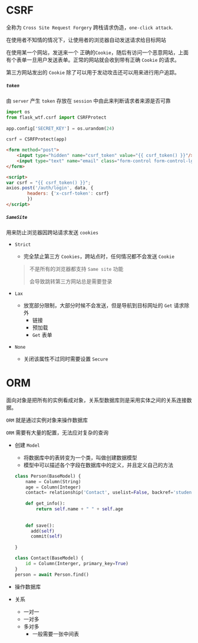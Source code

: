 # CSRF

全称为 `Cross Site Request Forgery` 跨栈请求伪造，`one-click attack`.

在使用者不知情的情况下，让使用者的浏览器自动发送请求给目标网站

在使用某一个网站，发送来一个 正确的`Cookie`，随后有访问一个恶意网站，上面有个表单一旦用户发送表单。正常的网站就会收到带有正确 `Cookie`  的请求。

第三方网站发出的 `Cookie` 除了可以用于发动攻击还可以用来进行用户追踪。



##### ` token `

由 `server` 产生 `token` 存放在 `session` 中由此来判断请求者来源是否可靠

```python
import os
from flask_wtf.csrf import CSRFProtect
 
app.config['SECRET_KEY'] = os.urandom(24)
 
csrf = CSRFProtect(app)
```

```html
<form method="post">
    <input type="hidden" name="csrf_token" value="{{ csrf_token() }}"/>
    <input type="text" name="email" class="form-control form-control-lg" placeholder="max@email.com">
</form>

<script>
var csrf = "{{ csrf_token() }}";
axios.post('/auth/login', data, {
        headers: {'x-csrf-token': csrf}
        })
</script>
```



##### `SameSite`

用来防止浏览器因跨站请求发送 `cookies`

- `Strict`

  - 完全禁止第三方 `Cookies`，跨站点时，任何情况都不会发送 `Cookie`

  > 不是所有的浏览器都支持 `Same site` 功能
  >
  > 会导致跳转第三方网站总是需要登录

- `Lax`

  - 放宽部分限制，大部分时候不会发送，但是导航到目标网址的 `Get` 请求除外
    - 链接
    - 预加载
    - `Get` 表单

- `None`

  - 关闭该属性不过同时需要设置 `Secure` 



# ORM

面向对象是把所有的实例看成对象，关系型数据库则是采用实体之间的关系连接数据。

`ORM` 就是通过实例对象来操作数据库



`ORM` 需要有大量的配置，无法应对复杂的查询



- 创建 `Model`

  - 将数据库中的表转变为一个类，叫做创建数据模型
  - 模型中可以描述各个字段在数据库中的定义，并且定义自己的方法

  ```python
  class Person(BaseModel) {
      name = Column(String)
      age = Column(Integer)
      contact= relationship('Contact', uselist=False, backref='student')
      
      def get_info():
          return self.name + " " + self.age
      
      
      def save():
      	add(self)
      	commit(self)
      
  }
  
  class Contact(BaseModel) {
      id = Column(Interger, primary_key=True)
  }
  person = await Person.find()
  ```

- 操作数据库

- 关系

  - 一对一
  - 一对多
  - 多对多
    - 一般需要一张中间表







